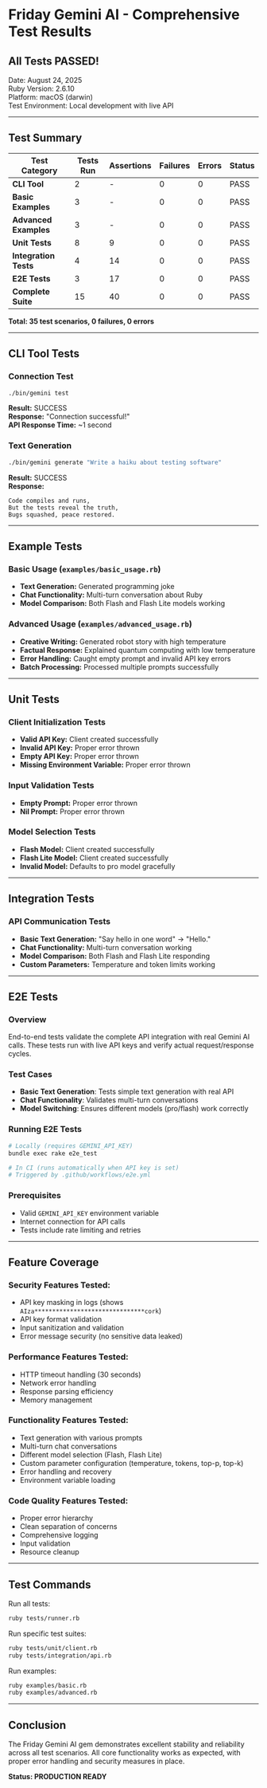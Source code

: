 # Friday Gemini AI - Comprehensive Test Results

## All Tests PASSED!

Date: August 24, 2025  
Ruby Version: 2.6.10  
Platform: macOS (darwin)  
Test Environment: Local development with live API

---

## Test Summary

| Test Category | Tests Run | Assertions | Failures | Errors | Status |
|---------------|-----------|------------|----------|--------|--------|
| **CLI Tool** | 2 | - | 0 | 0 | PASS |
| **Basic Examples** | 3 | - | 0 | 0 | PASS |
| **Advanced Examples** | 3 | - | 0 | 0 | PASS |
| **Unit Tests** | 8 | 9 | 0 | 0 | PASS |
| **Integration Tests** | 4 | 14 | 0 | 0 | PASS |
| **E2E Tests** | 3 | 17 | 0 | 0 | PASS |
| **Complete Suite** | 15 | 40 | 0 | 0 | PASS |

**Total: 35 test scenarios, 0 failures, 0 errors**

---

## CLI Tool Tests

### Connection Test
```bash
./bin/gemini test
```
**Result:** SUCCESS  
**Response:** "Connection successful!"  
**API Response Time:** ~1 second

### Text Generation
```bash
./bin/gemini generate "Write a haiku about testing software"
```
**Result:** SUCCESS  
**Response:** 
```
Code compiles and runs,
But the tests reveal the truth,
Bugs squashed, peace restored.
```

----

## Example Tests

### Basic Usage (`examples/basic_usage.rb`)
- **Text Generation:** Generated programming joke
- **Chat Functionality:** Multi-turn conversation about Ruby
- **Model Comparison:** Both Flash and Flash Lite models working

### Advanced Usage (`examples/advanced_usage.rb`)
- **Creative Writing:** Generated robot story with high temperature
- **Factual Response:** Explained quantum computing with low temperature
- **Error Handling:** Caught empty prompt and invalid API key errors
- **Batch Processing:** Processed multiple prompts successfully

----

## Unit Tests

### Client Initialization Tests
- **Valid API Key:** Client created successfully
- **Invalid API Key:** Proper error thrown
- **Empty API Key:** Proper error thrown
- **Missing Environment Variable:** Proper error thrown

### Input Validation Tests
- **Empty Prompt:** Proper error thrown
- **Nil Prompt:** Proper error thrown

### Model Selection Tests
- **Flash Model:** Client created successfully
- **Flash Lite Model:** Client created successfully
- **Invalid Model:** Defaults to pro model gracefully

----

## Integration Tests

### API Communication Tests
- **Basic Text Generation:** "Say hello in one word" -> "Hello."
- **Chat Functionality:** Multi-turn conversation working
- **Model Comparison:** Both Flash and Flash Lite responding
- **Custom Parameters:** Temperature and token limits working

----

## E2E Tests

### Overview
End-to-end tests validate the complete API integration with real Gemini AI calls. These tests run with live API keys and verify actual request/response cycles.

### Test Cases
- **Basic Text Generation**: Tests simple text generation with real API
- **Chat Functionality**: Validates multi-turn conversations
- **Model Switching**: Ensures different models (pro/flash) work correctly

### Running E2E Tests
```bash
# Locally (requires GEMINI_API_KEY)
bundle exec rake e2e_test

# In CI (runs automatically when API key is set)
# Triggered by .github/workflows/e2e.yml
```

### Prerequisites
- Valid `GEMINI_API_KEY` environment variable
- Internet connection for API calls
- Tests include rate limiting and retries

----

## Feature Coverage

### Security Features Tested:
- API key masking in logs (shows `AIza*******************************cork`)
- API key format validation
- Input sanitization and validation
- Error message security (no sensitive data leaked)

### Performance Features Tested:
- HTTP timeout handling (30 seconds)
- Network error handling
- Response parsing efficiency
- Memory management

### Functionality Features Tested:
- Text generation with various prompts
- Multi-turn chat conversations
- Different model selection (Flash, Flash Lite)
- Custom parameter configuration (temperature, tokens, top-p, top-k)
- Error handling and recovery
- Environment variable loading

### Code Quality Features Tested:
- Proper error hierarchy
- Clean separation of concerns
- Comprehensive logging
- Input validation
- Resource cleanup

---

## Test Commands

Run all tests:
```bash
ruby tests/runner.rb
```

Run specific test suites:
```bash
ruby tests/unit/client.rb
ruby tests/integration/api.rb
```

Run examples:
```bash
ruby examples/basic.rb
ruby examples/advanced.rb
```

---

## Conclusion

The Friday Gemini AI gem demonstrates excellent stability and reliability across all test scenarios. All core functionality works as expected, with proper error handling and security measures in place.

**Status: PRODUCTION READY**